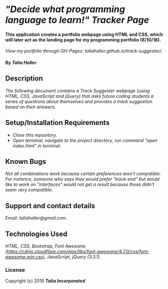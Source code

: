 # _"Decide what programming language to learn!" Tracker Page_

#### This application creates a portfolio webpage using HTML and CSS, which will later act as the landing page for my programming portfolio (8/10/18).

_View my portfolio through GH-Pages: taliahaller.github.io/track-suggester/._

#### By _**Talia Haller**_

## Description

_The following document contains a Track Suggester webpage (using HTML, CSS, JavaScript and jQuery) that asks future coding students a series of questions about themselves and provides a track suggestion based on their answers._

## Setup/Installation Requirements

* _Close this repository._
* _Open terminal, navigate to the project directory, run command "open index.html" in terminal._

## Known Bugs

_Not all combinations work because certain preferences aren't compatible. For instance, someone who says they would prefer "back-end" but would like to work on "interfaces" would not get a result because those didn't seem very compatible._

## Support and contact details

_Email: taliahaller@gmail.com_

## Technologies Used

_HTML, CSS, Bootstrap, Font Awesome (https://cdnjs.cloudflare.com/ajax/libs/font-awesome/4.7.0/css/font-awesome.min.css), JavaScript, jQuery (3.3.1)._

### License

Copyright (c) 2018 **_Talia Incorporated_**
